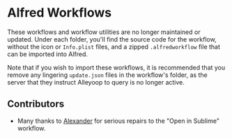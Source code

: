 # Alfred Workflows
These workflows and workflow utilities are no longer maintained or updated. Under each folder, you'll find the source code for the workflow, without the icon or `Info.plist` files, and a zipped `.alfredworkflow` file that can be imported into Alfred.

Note that if you wish to import these workflows, it is recommended that you remove any lingering `update.json` files in the workflow's folder, as the server that they instruct Alleyoop to query is no longer active.


## Contributors

* Many thanks to [Alexander](https://github.com/alexex) for serious repairs to the "Open in Sublime" workflow.
